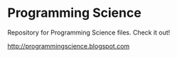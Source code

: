 # Programming Science

Repository for Programming Science files.
Check it out!

http://programmingscience.blogspot.com
